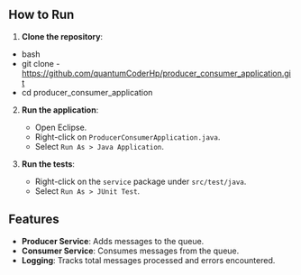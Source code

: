 
## How to Run

1. **Clone the repository**:
  -  bash
  -  git clone - https://github.com/quantumCoderHp/producer_consumer_application.git
  -  cd producer_consumer_application

2. **Run the application**:
    - Open Eclipse.
    - Right-click on `ProducerConsumerApplication.java`.
    - Select `Run As > Java Application`.

3. **Run the tests**:
    - Right-click on the `service` package under `src/test/java`.
    - Select `Run As > JUnit Test`.

## Features

- **Producer Service**: Adds messages to the queue.
- **Consumer Service**: Consumes messages from the queue.
- **Logging**: Tracks total messages processed and errors encountered.
